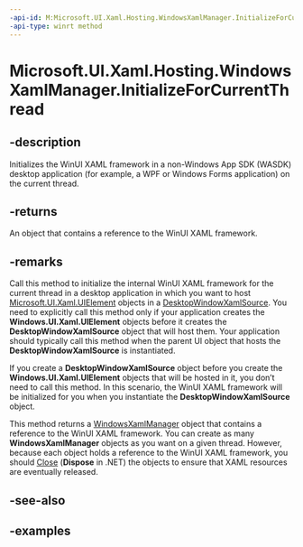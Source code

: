 ```yaml
---
-api-id: M:Microsoft.UI.Xaml.Hosting.WindowsXamlManager.InitializeForCurrentThread
-api-type: winrt method
---
```


# Microsoft.UI.Xaml.Hosting.WindowsXamlManager.InitializeForCurrentThread

<!--
public static Microsoft.UI.Xaml.Hosting.WindowsXamlManager InitializeForCurrentThread ();
-->

## -description

Initializes the WinUI XAML framework in a non-Windows App SDK (WASDK) desktop application (for example, a WPF or Windows Forms application) on the current thread.

## -returns

An object that contains a reference to the WinUI XAML framework.

## -remarks

Call this method to initialize the internal WinUI XAML framework for the current thread in a desktop application in which you want to host [Microsoft.UI.Xaml.UIElement](../microsoft.ui.xaml/uielement.md) objects in a [DesktopWindowXamlSource](desktopwindowxamlsource.md). You need to explicitly call this method only if your application creates the **Windows.UI.Xaml.UIElement** objects before it creates the **DesktopWindowXamlSource** object that will host them. Your application should typically call this method when the parent UI object that hosts the **DesktopWindowXamlSource** is instantiated.

If you create a **DesktopWindowXamlSource** object before you create the **Windows.UI.Xaml.UIElement** objects that will be hosted in it, you don’t need to call this method. In this scenario, the WinUI XAML framework will be initialized for you when you instantiate the **DesktopWindowXamlSource** object.

This method returns a [WindowsXamlManager](windowsxamlmanager.md) object that contains a reference to the WinUI XAML framework. You can create as many **WindowsXamlManager** objects as you want on a given thread. However, because each object holds a reference to the WinUI XAML framework, you should [Close](desktopwindowxamlsource_close_811482585.md) (**Dispose** in .NET) the objects to ensure that XAML resources are eventually released.

## -see-also

## -examples
